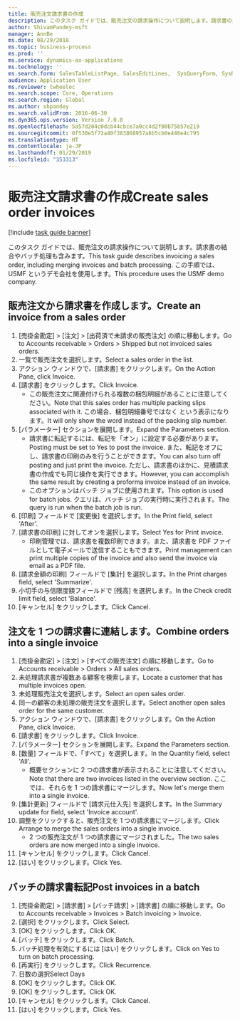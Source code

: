 ```yaml
---
title: 販売注文請求書の作成
description: このタスク ガイドでは、販売注文の請求操作について説明します。請求書の結合やバッチ処理も含みます。
author: ShivamPandey-msft
manager: AnnBe
ms.date: 08/29/2018
ms.topic: business-process
ms.prod: ''
ms.service: dynamics-ax-applications
ms.technology: ''
ms.search.form: SalesTableListPage, SalesEditLines,  SysQueryForm, SysRecurrence
audience: Application User
ms.reviewer: twheeloc
ms.search.scope: Core, Operations
ms.search.region: Global
ms.author: shpandey
ms.search.validFrom: 2016-06-30
ms.dyn365.ops.version: Version 7.0.0
ms.openlocfilehash: 5a57d204c0dcb44cbce7a0cc4d2f00b75b57e219
ms.sourcegitcommit: 0f530e5f72a40f383868957a6b5cb0e446e4c795
ms.translationtype: HT
ms.contentlocale: ja-JP
ms.lasthandoff: 01/29/2019
ms.locfileid: "353313"
---
```

# <a name="create-sales-order-invoices"></a><span data-ttu-id="a844e-103">販売注文請求書の作成</span><span class="sxs-lookup"><span data-stu-id="a844e-103">Create sales order invoices</span></span>

[!include [task guide banner](../../includes/task-guide-banner.md)]

<span data-ttu-id="a844e-104">このタスク ガイドでは、販売注文の請求操作について説明します。請求書の結合やバッチ処理も含みます。</span><span class="sxs-lookup"><span data-stu-id="a844e-104">This task guide describes invoicing a sales order, including merging invoices and batch processing.</span></span> <span data-ttu-id="a844e-105">この手順では、USMF というデモ会社を使用します。</span><span class="sxs-lookup"><span data-stu-id="a844e-105">This procedure uses the USMF demo company.</span></span>


## <a name="create-an-invoice-from-a-sales-order"></a><span data-ttu-id="a844e-106">販売注文から請求書を作成します。</span><span class="sxs-lookup"><span data-stu-id="a844e-106">Create an invoice from a sales order</span></span>
1. <span data-ttu-id="a844e-107">[売掛金勘定] > [注文] > [出荷済で未請求の販売注文] の順に移動します。</span><span class="sxs-lookup"><span data-stu-id="a844e-107">Go to Accounts receivable > Orders > Shipped but not invoiced sales orders.</span></span>
2. <span data-ttu-id="a844e-108">一覧で販売注文を選択します。</span><span class="sxs-lookup"><span data-stu-id="a844e-108">Select a sales order in the list.</span></span> 
3. <span data-ttu-id="a844e-109">アクション ウィンドウで、[請求書] をクリックします。</span><span class="sxs-lookup"><span data-stu-id="a844e-109">On the Action Pane, click Invoice.</span></span>
4. <span data-ttu-id="a844e-110">[請求書] をクリックします。</span><span class="sxs-lookup"><span data-stu-id="a844e-110">Click Invoice.</span></span>
    * <span data-ttu-id="a844e-111">この販売注文に関連付けられる複数の梱包明細があることに注意してください。</span><span class="sxs-lookup"><span data-stu-id="a844e-111">Note that this sales order has multiple packing slips associated with it.</span></span> <span data-ttu-id="a844e-112">この場合、梱包明細番号ではなく <multiple> という表示になります。</span><span class="sxs-lookup"><span data-stu-id="a844e-112">It will only show the word <multiple> instead of the packing slip number.</span></span>  
5. <span data-ttu-id="a844e-113">[パラメーター] セクションを展開します。</span><span class="sxs-lookup"><span data-stu-id="a844e-113">Expand the Parameters section.</span></span>
    * <span data-ttu-id="a844e-114">請求書に転記するには、転記を「オン」に設定する必要があります。</span><span class="sxs-lookup"><span data-stu-id="a844e-114">Posting must be set to Yes to post the invoice.</span></span> <span data-ttu-id="a844e-115">また、転記をオフにし、請求書の印刷のみを行うことができます。</span><span class="sxs-lookup"><span data-stu-id="a844e-115">You can also turn off posting and just print the invoice.</span></span> <span data-ttu-id="a844e-116">ただし、請求書のほかに、見積請求書の作成でも同じ操作を実行できます。</span><span class="sxs-lookup"><span data-stu-id="a844e-116">However, you can accomplish the same result by creating a proforma invoice instead of an invoice.</span></span>  
    * <span data-ttu-id="a844e-117">このオプションはバッチ ジョブに使用されます。</span><span class="sxs-lookup"><span data-stu-id="a844e-117">This option is used for batch jobs.</span></span> <span data-ttu-id="a844e-118">クエリは、バッチ ジョブの実行時に実行されます。</span><span class="sxs-lookup"><span data-stu-id="a844e-118">The query is run when the batch job is run.</span></span>    
6. <span data-ttu-id="a844e-119">[印刷] フィールドで [変更後] を選択します。</span><span class="sxs-lookup"><span data-stu-id="a844e-119">In the Print field, select 'After'.</span></span>
7. <span data-ttu-id="a844e-120">[請求書の印刷] に対してオンを選択します。</span><span class="sxs-lookup"><span data-stu-id="a844e-120">Select Yes for Print invoice.</span></span>
    * <span data-ttu-id="a844e-121">印刷管理では、請求書を複数印刷できます。また、請求書を PDF ファイルとして電子メールで送信することもできます。</span><span class="sxs-lookup"><span data-stu-id="a844e-121">Print management can print  multiple copies of the invoice and also send the invoice via email as a PDF file.</span></span>  
8. <span data-ttu-id="a844e-122">[請求金額の印刷] フィールドで [集計] を選択します。</span><span class="sxs-lookup"><span data-stu-id="a844e-122">In the Print charges field, select 'Summarize'.</span></span>
9. <span data-ttu-id="a844e-123">小切手の与信限度額フィールドで [残高] を選択します。</span><span class="sxs-lookup"><span data-stu-id="a844e-123">In the Check credit limit field, select 'Balance'.</span></span>
10. <span data-ttu-id="a844e-124">[キャンセル] をクリックします。</span><span class="sxs-lookup"><span data-stu-id="a844e-124">Click Cancel.</span></span>

## <a name="combine-orders-into-a-single-invoice"></a><span data-ttu-id="a844e-125">注文を 1 つの請求書に連結します。</span><span class="sxs-lookup"><span data-stu-id="a844e-125">Combine orders into a single invoice</span></span>
1. <span data-ttu-id="a844e-126">[売掛金勘定] > [注文] > [すべての販売注文] の順に移動します。</span><span class="sxs-lookup"><span data-stu-id="a844e-126">Go to Accounts receivable > Orders > All sales orders.</span></span>
2. <span data-ttu-id="a844e-127">未処理請求書が複数ある顧客を検索します。</span><span class="sxs-lookup"><span data-stu-id="a844e-127">Locate a customer that has multiple invoices open.</span></span>
3. <span data-ttu-id="a844e-128">未処理販売注文を選択します。</span><span class="sxs-lookup"><span data-stu-id="a844e-128">Select an open sales order.</span></span>
4. <span data-ttu-id="a844e-129">同一の顧客の未処理の販売注文を選択します。</span><span class="sxs-lookup"><span data-stu-id="a844e-129">Select another open sales order for the same customer.</span></span>
5. <span data-ttu-id="a844e-130">アクション ウィンドウで、[請求書] をクリックします。</span><span class="sxs-lookup"><span data-stu-id="a844e-130">On the Action Pane, click Invoice.</span></span>
6. <span data-ttu-id="a844e-131">[請求書] をクリックします。</span><span class="sxs-lookup"><span data-stu-id="a844e-131">Click Invoice.</span></span>
7. <span data-ttu-id="a844e-132">[パラメーター] セクションを展開します。</span><span class="sxs-lookup"><span data-stu-id="a844e-132">Expand the Parameters section.</span></span>
8. <span data-ttu-id="a844e-133">[数量] フィールドで、「すべて」を選択します。</span><span class="sxs-lookup"><span data-stu-id="a844e-133">In the Quantity field, select 'All'.</span></span>
    * <span data-ttu-id="a844e-134">概要セクションに 2 つの請求書が表示されることに注意してください。</span><span class="sxs-lookup"><span data-stu-id="a844e-134">Note that there are two invoices listed in the overview section.</span></span> <span data-ttu-id="a844e-135">ここでは、それらを 1 つの請求書にマージします。</span><span class="sxs-lookup"><span data-stu-id="a844e-135">Now let's merge them into a single invoice.</span></span>  
9. <span data-ttu-id="a844e-136">[集計更新] フィールドで [請求元仕入先] を選択します。</span><span class="sxs-lookup"><span data-stu-id="a844e-136">In the Summary update for field, select 'Invoice account'.</span></span>
10. <span data-ttu-id="a844e-137">調整をクリックすると、販売注文を 1 つの請求書にマージします。</span><span class="sxs-lookup"><span data-stu-id="a844e-137">Click Arrange to merge the sales orders into a single invoice.</span></span>
    * <span data-ttu-id="a844e-138">2 つの販売注文が 1 つの請求書にマージされました。</span><span class="sxs-lookup"><span data-stu-id="a844e-138">The two sales orders are now merged into a single invoice.</span></span>   
11. <span data-ttu-id="a844e-139">[キャンセル] をクリックします。</span><span class="sxs-lookup"><span data-stu-id="a844e-139">Click Cancel.</span></span>
12. <span data-ttu-id="a844e-140">[はい] をクリックします。</span><span class="sxs-lookup"><span data-stu-id="a844e-140">Click Yes.</span></span>

## <a name="post-invoices-in-a-batch"></a><span data-ttu-id="a844e-141">バッチの請求書転記</span><span class="sxs-lookup"><span data-stu-id="a844e-141">Post invoices in a batch</span></span>
1. <span data-ttu-id="a844e-142">[売掛金勘定] > [請求書] > [バッチ請求] > [請求書] の順に移動します。</span><span class="sxs-lookup"><span data-stu-id="a844e-142">Go to Accounts receivable > Invoices > Batch invoicing > Invoice.</span></span>
2. <span data-ttu-id="a844e-143">[選択] をクリックします。</span><span class="sxs-lookup"><span data-stu-id="a844e-143">Click Select.</span></span>
3. <span data-ttu-id="a844e-144">[OK] をクリックします。</span><span class="sxs-lookup"><span data-stu-id="a844e-144">Click OK.</span></span>
4. <span data-ttu-id="a844e-145">[バッチ] をクリックします。</span><span class="sxs-lookup"><span data-stu-id="a844e-145">Click Batch.</span></span>
5. <span data-ttu-id="a844e-146">バッチ処理を有効にするには [はい] をクリックします。</span><span class="sxs-lookup"><span data-stu-id="a844e-146">Click on Yes to turn on batch processing.</span></span>
6. <span data-ttu-id="a844e-147">[再実行] をクリックします。</span><span class="sxs-lookup"><span data-stu-id="a844e-147">Click Recurrence.</span></span>
7. <span data-ttu-id="a844e-148">日数の選択</span><span class="sxs-lookup"><span data-stu-id="a844e-148">Select Days</span></span>
8. <span data-ttu-id="a844e-149">[OK] をクリックします。</span><span class="sxs-lookup"><span data-stu-id="a844e-149">Click OK.</span></span>
9. <span data-ttu-id="a844e-150">[OK] をクリックします。</span><span class="sxs-lookup"><span data-stu-id="a844e-150">Click OK.</span></span>
10. <span data-ttu-id="a844e-151">[キャンセル] をクリックします。</span><span class="sxs-lookup"><span data-stu-id="a844e-151">Click Cancel.</span></span>
11. <span data-ttu-id="a844e-152">[はい] をクリックします。</span><span class="sxs-lookup"><span data-stu-id="a844e-152">Click Yes.</span></span>

